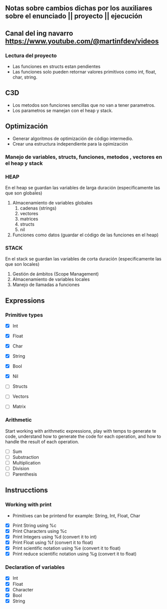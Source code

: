## Notas sobre cambios dichas por los auxiliares sobre el enunciado || proyecto || ejecución 
## Canal del ing navarro https://www.youtube.com/@martinfdev/videos
### Lectura del proyecto
- Las funciones en structs estan pendientes
- Las funciones solo pueden retornar valores primitivos como int, float, char, string.

## C3D

- Los metodos son funciones sencillas que no van a tener parametros.
- Los parametros se manejan con el heap y stack.

## Optimización

- Generar algoritmos de optimización de código intermedio.
- Crear una estructura independiente para la opimización 




### Manejo de variables, structs, funciones, metodos , vectores en el heap y stack


### HEAP
En el heap se guardan las variables de larga duración (especificamente las que son globales)

1. Almacenamiento de variables globales
   1. cadenas (strings)
   2. vectores
   3. matrices
   4. structs
   5. nil
2. Funciones como datos (guardar el código de las funciones en el heap)


### STACK
En el stack se guardan las variables de corta duración (especificamente las que son locales)

1. Gestión de ámbitos (Scope Management)
2. Almacenamiento de variables locales
3. Manejo de llamadas a funciones


## Expressions

### Primitive types
- [x] Int
- [x] Float
- [x] Char
- [x] String
- [x] Bool
- [x] Nil
- [ ] Structs
- [ ] Vectors
- [ ] Matrix


### Arithmetic
Start working with arithmetic expressions, play with temps to generate te code, understand how to generate the code for each operation, and how to handle the result of each operation.

- [ ] Sum
- [ ] Substraction
- [ ] Multiplication
- [ ] Division
- [ ] Parenthesis

## Instrucctions

### Working with print 
- Primitives can be printend for example: String, Int, Float, Char
- [x] Print String using %c
- [x] Print Characters using %c
- [x] Print Integers using %d (convert it to int)
- [x] Print Float using %f (convert it to float)
- [x] Print scientific notation using %e (convert it to float)
- [x] Print reduce scientific notation using %g (convert it to float)

### Declaration of variables
- [x] Int
- [x] Float
- [x] Character
- [x] Bool
- [x] String 